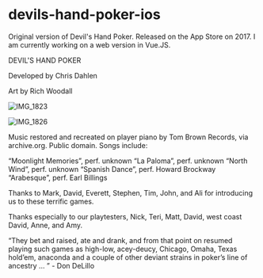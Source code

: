 # devils-hand-poker-ios
Original version of Devil's Hand Poker. Released on the App Store on 2017. I am currently working on a web version in Vue.JS. 

DEVIL'S HAND POKER

Developed by Chris Dahlen

Art by Rich Woodall

![IMG_1823](https://user-images.githubusercontent.com/1532658/112756118-9f540880-8fb1-11eb-82e1-8abaa6057d1e.PNG)

![IMG_1826](https://user-images.githubusercontent.com/1532658/112756119-a2e78f80-8fb1-11eb-9f3a-be78398d8133.PNG)

Music restored and recreated on player piano by Tom Brown Records, via archive.org. Public domain.
Songs include:

“Moonlight Memories”, perf. unknown 
“La Paloma”, perf. unknown
“North Wind”, perf. unknown
“Spanish Dance”, perf. Howard Brockway
“Arabesque”, perf. Earl Billings

Thanks to Mark, David, Everett, Stephen, Tim, John, and Ali for introducing us to these terrific games.

Thanks especially to our playtesters, Nick, Teri, Matt, David, west coast David, Anne, and Amy.

“They bet and raised, ate and drank, and from that point on resumed playing such games as high-low, acey-deucy, Chicago, Omaha, Texas hold’em, anaconda and a couple of other deviant strains in poker’s line of ancestry … ” - Don DeLillo
